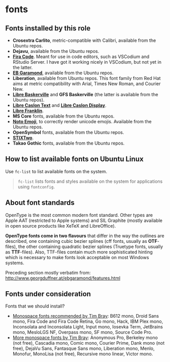 # fonts


## Fonts installed by this role

+ **Crosextra Carlito**, metric-compatible with Calibri, available from the Ubuntu repos.
+ **Dejavu**, available from the Ubuntu repos.
+ [**Fira Code**](https://github.com/tonsky/FiraCode).
  Meant for use in code editors, such as VSCodium and RStudio Server.
  I have got it working nicely in VSCodium, but not yet in the latter.
+ [**EB Garamond**](https://github.com/georgd/EB-Garamond), available from the Ubuntu repos.
+ **Liberation**, available from Ubuntu repos.
  This font family from Red Hat aims at metric compatibility with Arial, Times New Roman, and Courier New.
+ [**Libre Baskerville**](https://github.com/impallari/Libre-Baskerville) and
  **GFS Baskerville** (the latter is available from the Ubuntu repos).
+ [**Libre Caslon Text**](https://github.com/impallari/Libre-Caslon-Text) and
  [**Libre Caslon Display**](https://github.com/impallari/Libre-Caslon-Display).
+ [**Libre Franklin**](https://github.com/impallari/Libre-Franklin).
+ **MS Core** fonts, available from the Ubuntu repos.
+ [**Noto Emoji**](https://github.com/googlefonts/noto-emoji), to correctly render unicode emojis.
  Available from the Ubuntu repos.
+ **OpenSymbol** fonts, available from the Ubuntu repos.
+ [**STIXTwo**](https://github.com/stipub/stixfonts).
+ **Takao Gothic** fonts, available from the Ubuntu repos.


## How to list available fonts on Ubuntu Linux

Use `fc-list` to list available fonts on the system.

> `fc-list` lists fonts and styles available on the system for applications using `fontconfig`.


## About font standards

OpenType is the most common modern font standard.
Other types are Apple AAT (restricted to Apple systems) and SIL Graphite
(mostly available in open source products like XeTeX and LibreOffice).

**OpenType fonts come in two flavours** that differ in the way the outlines are described,
one containing cubic bezier splines (cff fonts, usually as **OTF**-files), the other
containing quadratic bezier splines (Truetype fonts, usually as **TTF**-files).
Also, TTF-files contain much more sophisticated hinting which is necessary to make
fonts look acceptable on most Windows systems.

Preceding section mostly verbatim from:
http://www.georgduffner.at/ebgaramond/features.html


## Fonts under consideration

Fonts that we should install?

+ [Monospace fonts recommended by Tim Bray](https://www.tbray.org/ongoing/When/202x/2023/02/09/Monospace):
  B612 mono, Droid Sans mono, Fira Code and Fira Code Retina, Go mono,
  Hack, IBM Plex mono, Inconsolata and Inconsolata Light, Input mono,
  Iosevka Term, JetBrains mono, MesloLGS NF, Overpass mono, SF mono,
  Source Code Pro.
+ [More monospace fonts by Tim Bray](https://www.tbray.org/ongoing/When/202x/2023/02/14/More-Mono):
  Anonymous Pro, Berkeley mono (not free), Cascadia mono, Comic mono, Courier Prime,
  Dank mono (not free), DejaVu Sans, Fantasque Sans mono, Liberation mono,
  Menlo, Monofur, MonoLisa (not free), Recursive mono linear, Victor mono.
